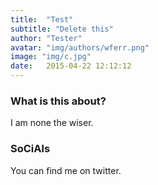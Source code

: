 ```yaml
---
title:  "Test"
subtitle: "Delete this"
author: "Tester"
avatar: "img/authors/wferr.png"
image: "img/c.jpg"
date:   2015-04-22 12:12:12
---
```


### What is this about?
I am none the wiser.

### SoCiAls
You can find me on twitter. 
